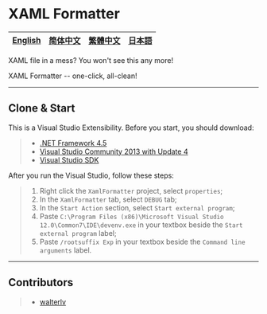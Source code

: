XAML Formatter
=====

| [English][en-US] | [简体中文][zh-CN] | [繁體中文][zh-TW] | [日本語][ja-JP]
|-----|-----|-----|-----|

[en-US]:https://github.com/walterlv/xaml-formatter/wiki/Home
[zh-CN]:https://github.com/walterlv/xaml-formatter/wiki/Home.zh-CN
[zh-TW]:https://github.com/walterlv/xaml-formatter/wiki/Home.zh-TW
[ja-JP]:https://github.com/walterlv/xaml-formatter/wiki/Home.ja-JP

XAML file in a mess? You won't see this any more!

XAML Formatter -- one-click, all-clean!

------

## Clone & Start

This is a Visual Studio Extensibility. Before you start, you should download:
> * [.NET Framework 4.5][dotnet4.5.1]
> * [Visual Studio Community 2013 with Update 4][vs]
> * [Visual Studio SDK][vssdk]

[dotnet4.5.1]:http://go.microsoft.com/?linkid=9831986
[vs]:http://go.microsoft.com/?linkid=9863608
[vssdk]:http://go.microsoft.com/?linkid=9832352

After you run the Visual Studio, follow these steps:
> 1. Right click the `XamlFormatter` project, select `properties`;
> 1. In the `XamlFormatter` tab, select `DEBUG` tab;
> 1. In the `Start Action` section, select `Start external program`;
> 1. Paste `C:\Program Files (x86)\Microsoft Visual Studio 12.0\Common7\IDE\devenv.exe` in your textbox beside the `Start external program` label;
> 1. Paste `/rootsuffix Exp` in your textbox beside the `Command line arguments` label.

-----

## Contributors

> * [walterlv]

[walterlv]:https://github.com/walterlv
